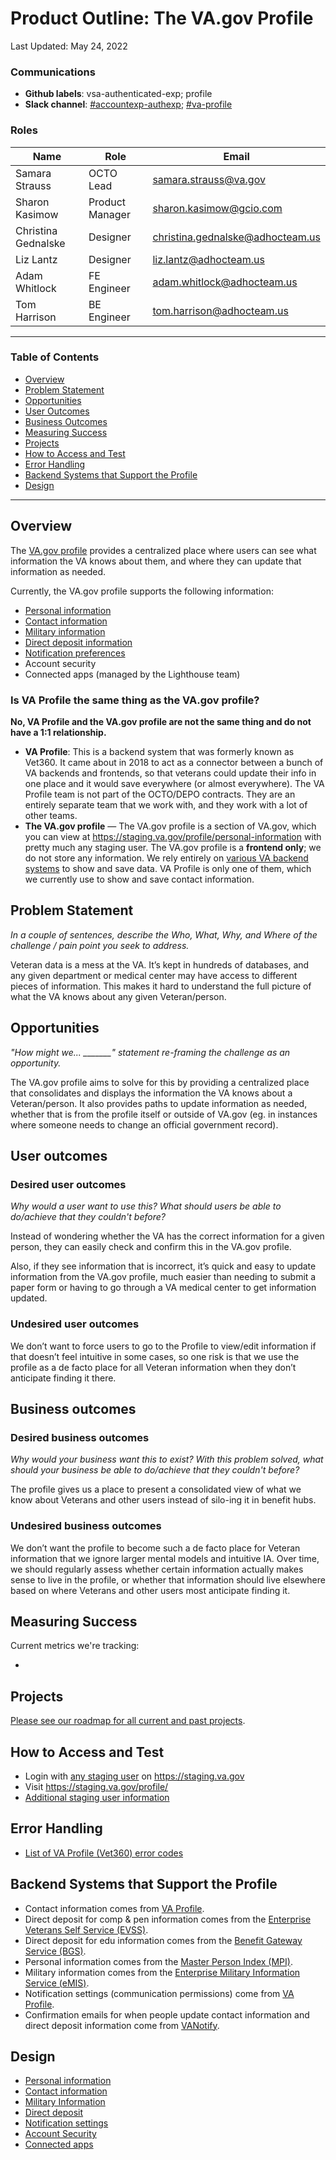 # Product Outline: The VA.gov Profile

Last Updated: May 24, 2022

### Communications

- **Github labels**: vsa-authenticated-exp; profile
- **Slack channel**: [#accountexp-authexp](https://dsva.slack.com/channels/accountexp-authexp); [#va-profile](https://dsva.slack.com/channels/va-profile)

### Roles  
  
|Name|Role|Email|
|----|----|-----|
|Samara Strauss |OCTO Lead| samara.strauss@va.gov |
|Sharon Kasimow |Product Manager| sharon.kasimow@gcio.com|
|Christina Gednalske| Designer |christina.gednalske@adhocteam.us |
|Liz Lantz |Designer| liz.lantz@adhocteam.us |
|Adam Whitlock | FE Engineer| adam.whitlock@adhocteam.us |
|Tom Harrison | BE Engineer | tom.harrison@adhocteam.us |

---

### Table of Contents

- [Overview](#overview)
- [Problem Statement](#problem-statement)
- [Opportunities](#opportunities)
- [User Outcomes](#user-outcomes)
- [Business Outcomes](#business-outcomes)
- [Measuring Success](#measuring-success)
- [Projects](#projects)
- [How to Access and Test](#how-to-access-and-test)
- [Error Handling](#error-handling)
- [Backend Systems that Support the Profile](#backend-systems-that-support-the-profile)
- [Design](#design)

---

## Overview

The [VA.gov profile](https://staging.va.gov/profile) provides a centralized place where users can see what information the VA knows about them, and where they can update that information as needed.

Currently, the VA.gov profile supports the following information:

- [Personal information](https://github.com/department-of-veterans-affairs/va.gov-team/tree/master/products/identity-personalization/profile/personal-information)
- [Contact information](https://github.com/department-of-veterans-affairs/va.gov-team/tree/master/products/identity-personalization/profile/contact-information)
- [Military information](https://github.com/department-of-veterans-affairs/va.gov-team/tree/master/products/identity-personalization/profile/military-information)
- [Direct deposit information](https://github.com/department-of-veterans-affairs/va.gov-team/tree/master/products/identity-personalization/direct-deposit)
- [Notification preferences](https://github.com/department-of-veterans-affairs/va.gov-team/tree/master/products/identity-personalization/notifications/notification-preferences)
- Account security
- Connected apps (managed by the Lighthouse team)

### Is VA Profile the same thing as the VA.gov profile?

**No, VA Profile and the VA.gov profile are not the same thing and do not have a 1:1 relationship.**

- **VA Profile**: This is a backend system that was formerly known as Vet360. It came about in 2018 to act as a connector between a bunch of VA backends and frontends, so that veterans could update their info in one place and it would save everywhere (or almost everywhere). The VA Profile team is not part of the OCTO/DEPO contracts. They are an entirely separate team that we work with, and they work with a lot of other teams. 
- **The VA.gov profile** — The VA.gov profile is a section of VA.gov, which you can view at https://staging.va.gov/profile/personal-information with pretty much any staging user. The VA.gov profile is a **frontend only**; we do not store any information. We rely entirely on [various VA backend systems](#backend-systems-that-support-the-profile) to show and save data. VA Profile is only one of them, which we currently use to show and save contact information. 

## Problem Statement

*In a couple of sentences, describe the Who, What, Why, and Where of the challenge / pain point you seek to address.*

Veteran data is a mess at the VA. It’s kept in hundreds of databases, and any given department or medical center may have access to different pieces of information. This makes it hard to understand the full picture of what the VA knows about any given Veteran/person.

## Opportunities

*"How might we... _______" statement re-framing the challenge as an opportunity.*

The VA.gov profile aims to solve for this by providing a centralized place that consolidates and displays the information the VA knows about a Veteran/person. It also provides paths to update information as needed, whether that is from the profile itself or outside of VA.gov (eg. in instances where someone needs to change an official government record).

## User outcomes

### Desired user outcomes

*Why would a user want to use this? What should users be able to do/achieve that they couldn't before?*

Instead of wondering whether the VA has the correct information for a given person, they can easily check and confirm this in the VA.gov profile. 

Also, if they see information that is incorrect, it’s quick and easy to update information from the VA.gov profile, much easier than needing to submit a paper form or having to go through a VA medical center to get information updated.

### Undesired user outcomes

We don’t want to force users to go to the Profile to view/edit information if that doesn’t feel intuitive in some cases, so one risk is that we use the profile as a de facto place for all Veteran information when they don’t anticipate finding it there.

## Business outcomes

### Desired business outcomes

*Why would your business want this to exist? With this problem solved, what should your business be able to do/achieve that they couldn't before?* 

The profile gives us a place to present a consolidated view of what we know about Veterans and other users instead of silo-ing it in benefit hubs.

### Undesired business outcomes

We don’t want the profile to become such a de facto place for Veteran information that we ignore larger mental models and intuitive IA. Over time, we should regularly assess whether certain information actually makes sense to live in the profile, or whether that information should live elsewhere based on where Veterans and other users most anticipate finding it. 

## Measuring Success

Current metrics we're tracking:

-

## Projects

[Please see our roadmap for all current and past projects](https://github.com/department-of-veterans-affairs/va.gov-team/blob/master/teams/vsa/teams/authenticated-experience/roadmap/profile-roadmap.md).

## How to Access and Test

- Login with [any staging user](https://github.com/department-of-veterans-affairs/va.gov-team-sensitive/blob/master/Administrative/vagov-users/mvi-staging-users.csv) on https://staging.va.gov
- Visit https://staging.va.gov/profile/
- [Additional staging user information](https://github.com/department-of-veterans-affairs/va.gov-team-sensitive/tree/master/Administrative/vagov-users)

## Error Handling

- [List of VA Profile (Vet360) error codes](https://github.com/department-of-veterans-affairs/va.gov-team/blob/master/products/identity-personalization/profile/contact-information/Profile%20Error%20Codes.md)

## Backend Systems that Support the Profile

- Contact information comes from [VA Profile](https://depo-platform-documentation.scrollhelp.site/developer-docs/VA-Profile.1885602002.html).
- Direct deposit for comp & pen information comes from the [Enterprise Veterans Self Service (EVSS)](https://depo-platform-documentation.scrollhelp.site/developer-docs/EVSS.1887240213.html).
- Direct deposit for edu information comes from the [Benefit Gateway Service (BGS)](https://depo-platform-documentation.scrollhelp.site/developer-docs/Benefits-Gateway-Service.1887272987.html).
- Personal information comes from the [Master Person Index (MPI)](https://depo-platform-documentation.scrollhelp.site/developer-docs/MVI.1886847049.html).
- Military information comes from the [Enterprise Military Information Service (eMIS)](https://depo-platform-documentation.scrollhelp.site/developer-docs/EMIS.1887174669.html).
- Notification settings (communication permissions) come from [VA Profile](https://depo-platform-documentation.scrollhelp.site/developer-docs/VA-Profile.1885602002.html).
- Confirmation emails for when people update contact information and direct deposit information come from [VANotify](https://depo-platform-documentation.scrollhelp.site/developer-docs/VANotify.1885634900.html).

## Design 

- [Personal information](https://www.sketch.com/s/ba254d92-3c3d-4eba-825d-d7f5bda35565)
- [Contact information](https://www.sketch.com/s/59857eb5-d9f9-4145-99d3-d9a1de2d0655)
- [Military Information](https://www.sketch.com/s/fc96664a-1c62-40ed-9fcd-90218c54e775)
- [Direct deposit](https://www.sketch.com/s/1a920e73-1dcb-47c4-aae8-08656756c131)
- [Notification settings](https://www.sketch.com/s/afd69a1f-72d2-430b-9b62-285e9d3f479c)
- [Account Security](https://www.sketch.com/s/ebd4596f-0707-46cb-941e-247a808725cc)
- [Connected apps](https://www.sketch.com/s/479aa6d6-a7a7-4d82-acf1-c06a6699655e)
